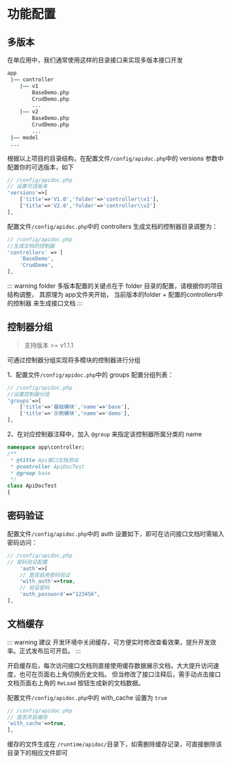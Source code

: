 
# 功能配置

## 多版本

在单应用中，我们通常使用这样的目录接口来实现多版本接口开发
```sh
app
 |—— controller
    |—— v1
        BaseDemo.php
        CrudDemo.php
        ...
    |—— v2
        BaseDemo.php
        CrudDemo.php
        ...
 |—— model
 ...
```

根据以上项目的目录结构，在配置文件`/config/apidoc.php`中的 versions 参数中配置你的可选版本，如下
```php
// /config/apidoc.php
// 设置可选版本
'versions'=>[
    ['title'=>'V1.0','folder'=>'controller\\v1'],
    ['title'=>'V2.0','folder'=>'controller\\v2']
],
```

配置文件`/config/apidoc.php`中的 controllers 生成文档的控制器目录调整为：
```php
// /config/apidoc.php
//生成文档的控制器
'controllers' => [
    'BaseDemo',
    'CrudDemo',
],
```

::: warning folder
多版本配置的关键点在于 folder 目录的配置，请根据你的项目结构调整，
其原理为 app文件夹开始， 当前版本的folder + 配置的controllers中的控制器 来生成接口文档
:::


## 控制器分组
> 支持版本 >= v1.1.1

可通过控制器分组实现将多模块的控制器进行分组

1、配置文件`/config/apidoc.php`中的 groups 配置分组列表：
```php
// /config/apidoc.php
//设置控制器分组
'groups'=>[
    ['title'=>'基础模块','name'=>'base'],
    ['title'=>'示例模块','name'=>'demo'],
],
```

2、在对应控制器注释中，加入 `@group` 来指定该控制器所属分类的 name
```php
namespace app\controller;
/**
 * @title Api接口文档测试
 * @controller ApiDocTest
 * @group base
 */
class ApiDocTest
{ 
```



## 密码验证
配置文件`/config/apidoc.php`中的 auth 设置如下，即可在访问接口文档时需输入密码访问：
```php
// /config/apidoc.php
// 密码验证配置
    'auth'=>[
    // 是否启用密码验证
    'with_auth'=>true,
    // 验证密码
    'auth_password'=>"123456",
],
```

## 文档缓存
::: warning 建议
开发环境中关闭缓存，可方便实时修改查看效果，提升开发效率。正式发布后可开启。
:::

开启缓存后，每次访问接口文档则直接使用缓存数据展示文档，大大提升访问速度，也可在页面右上角切换历史文档。
但当修改了接口注释后，需手动点击接口文档页面右上角的 `ReLoad` 按钮生成新的文档数据。

配置文件`/config/apidoc.php`中的 with_cache 设置为 `true`
```php
// /config/apidoc.php
// 是否开启缓存
'with_cache'=>true,
],
```

缓存的文件生成在 `/runtime/apidoc/`目录下，如需删除缓存记录，可直接删除该目录下的相应文件即可



